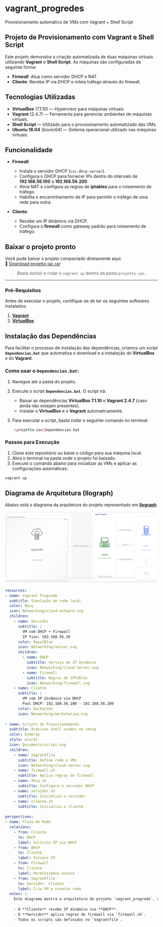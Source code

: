 # vagrant_progredes
Provisionamento automático de VMs com Vagrant + Shell Script
## Projeto de Provisionamento com Vagrant e Shell Script

Este projeto demonstra a criação automatizada de duas máquinas virtuais utilizando **Vagrant** e **Shell Script**. As máquinas são configuradas da seguinte forma:

- **Firewall**: Atua como servidor DHCP e NAT.
- **Cliente**: Recebe IP via DHCP e roteia tráfego através do firewall.

## Tecnologias Utilizadas

- **VirtualBox** (7.1.10) — Hypervisor para máquinas virtuais.
- **Vagrant** (2.4.7) — Ferramenta para gerenciar ambientes de máquinas virtuais.
- **Shell Script** — Utilizado para o provisionamento automatizado das VMs.
- **Ubuntu 18.04** (bionic64) — Sistema operacional utilizado nas máquinas virtuais.

## Funcionalidade

- **Firewall**:
  - Instala o servidor DHCP (`isc-dhcp-server`).
  - Configura o DHCP para fornecer IPs dentro do intervalo de **192.168.56.100** a **192.168.56.200**.
  - Ativa NAT e configura as regras de **iptables** para o roteamento de tráfego.
  - Habilita o encaminhamento de IP para permitir o tráfego de uma rede para outra.

- **Cliente**:
  - Recebe um IP dinâmico via DHCP.
  - Configura o **firewall** como gateway padrão para roteamento de tráfego.
    
## Baixar o projeto pronto

Você pode baixar o projeto compactado diretamente aqui:  
🔗 [Download projetto-iac.rar](https://github.com/dudamel007/vagrant_progredes/raw/main/projetto-iac.rar)

> Basta extrair e rodar o `vagrant up` dentro da pasta `projetto-iac`.

---

### Pré-Requisitos

Antes de executar o projeto, certifique-se de ter os seguintes softwares instalados:

1. **[Vagrant](https://www.vagrantup.com/)**
2. **[VirtualBox](https://www.virtualbox.org/)**

## Instalação das Dependências

Para facilitar o processo de instalação das dependências, criamos um script **`Dependencias.bat`** que automatiza o download e a instalação do **VirtualBox** e do **Vagrant**.

### Como usar o `Dependencias.bat`:

1. Navegue até a pasta do projeto.

2. Execute o script **`Dependencias.bat`**. O script irá:
   - Baixar as dependências **VirtualBox 7.1.10** e **Vagrant 2.4.7** (caso ainda não estejam presentes).
   - Instalar o **VirtualBox** e o **Vagrant** automaticamente.

3. Para executar o script, basta rodar o seguinte comando no terminal:

   ```bash
   .\projetto-iac\Dependencias.bat

### Passos para Execução

1. Clone este repositório ou baixe o código para sua máquina local.
2. Abra o terminal na pasta onde o projeto foi baixado.
3. Execute o comando abaixo para inicializar as VMs e aplicar as configurações automáticas:

```bash
vagrant up
```


## Diagrama de Arquitetura (Ilograph)

Abaixo está o diagrama da arquitetura do projeto representado em **[Ilograph](https://app.ilograph.com/)**

![Diagrama Ilograph](https://raw.githubusercontent.com/TheXerife/vagrant_progrede/main/Ilograph.png)

```yaml
resources:
- name: Vagrant Progrede
  subtitle: Simulação de rede local
  color: Navy
  icon: Networking/cloud-network.svg
  children:
    - name: Servidor
      subtitle: |
        VM com DHCP + Firewall  
        IP fixo: 192.168.56.10
      color: RoyalBlue
      icon: Networking/server.svg
      children:
        - name: DHCP
          subtitle: Serviço de IP Dinâmico
          icon: Networking/cloud-server.svg
        - name: Firewall
          subtitle: Regras de IPTables
          icon: Networking/firewall.svg
    - name: Cliente
      subtitle: |
        VM com IP dinâmico via DHCP  
        Pool DHCP: 192.168.56.100 - 192.168.56.200
      color: DarkGreen
      icon: Networking/workstation.svg

- name: Scripts de Provisionamento
  subtitle: Arquivos shell usados no setup
  color: DimGray
  style: plural
  icon: Documents/script.svg
  children:
    - name: Vagrantfile
      subtitle: Define rede e VMs
      icon: Networking/cloud-server.svg
    - name: firewall.sh
      subtitle: Aplica regras de firewall
    - name: dhcp.sh
      subtitle: Configura o servidor DHCP
    - name: servidor.sh
      subtitle: Inicializa o servidor
    - name: cliente.sh
      subtitle: Inicializa o cliente

perspectives:
- name: Fluxo de Rede
  relations:
    - from: Cliente
      to: DHCP
      label: Solicita IP via DHCP
    - from: DHCP
      to: Cliente
      label: Fornece IP
    - from: Firewall
      to: Cliente
      label: Permite/Deny acesso
    - from: Vagrantfile
      to: Servidor, Cliente
      label: Cria VM e conecta rede
  notes: |-
    Este diagrama mostra a arquitetura do projeto `vagrant_progrede`, que simula uma rede local com duas VMs usando Vagrant.

    - O **Cliente** recebe IP dinâmico via **DHCP**.
    - O **Servidor** aplica regras de firewall via `firewall.sh`.
    - Todos os scripts são definidos no `Vagrantfile`.

```

